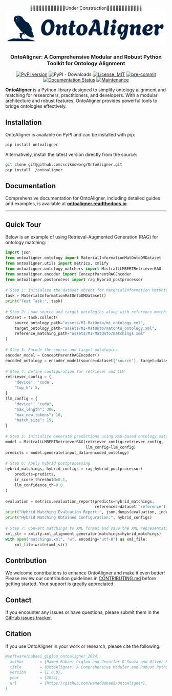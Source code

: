 <div align="center">
  🔴🔴🔴🔴🔴🔴🔴🔴🔴🔴🔴🔴Under Construction🔴🔴🔴🔴🔴🔴🔴🔴🔴🔴🔴🔴


  <img src="images/logo-with-background.png" alt="OntoAligner Logo"/>
</div>

<h3 align="center">OntoAligner: A Comprehensive Modular and Robust Python Toolkit for Ontology Alignment</h3>

<div align="center">

[![PyPI version](https://badge.fury.io/py/OntoAligner.svg)](https://badge.fury.io/py/OntoAligner)
![PyPI - Downloads](https://img.shields.io/pypi/dm/ontoaligner)
[![License: MIT](https://img.shields.io/badge/License-MIT-blue.svg)](https://opensource.org/licenses/MIT)
[![pre-commit](https://img.shields.io/badge/pre--commit-enabled-brightgreen?logo=pre-commit)](https://github.com/pre-commit/pre-commit)
[![Documentation Status](https://readthedocs.org/projects/ontoaligner/badge/?version=main)](https://ontoaligner.readthedocs.io/)
[![Maintenance](https://img.shields.io/badge/Maintained%3F-yes-green.svg)](https://github.com/sciknoworg/OntoAligner/graphs/commit-activity)

</div>

**OntoAligner** is a Python library designed to simplify ontology alignment and matching for researchers, practitioners, and developers. With a modular architecture and robust features, OntoAligner provides powerful tools to bridge ontologies effectively.


## Installation

OntoAligner is available on PyPI and can be installed with pip:

```bash
pip install ontoaligner
```

Alternatively, install the latest version directly from the source:

```bash
git clone git@github.com:sciknoworg/OntoAligner.git
pip install ./ontoaligner
```


## Documentation

Comprehensive documentation for OntoAligner, including detailed guides and examples, is available at **[ontoaligner.readthedocs.io](https://ontoaligner.readthedocs.io/)**.

---

## Quick Tour

Below is an example of using Retrieval-Augmented Generation (RAG) for ontology matching:

```python
import json
from ontoaligner.ontology import MaterialInformationMatOntoOMDataset
from ontoaligner.utils import metrics, xmlify
from ontoaligner.ontology_matchers import MistralLLMBERTRetrieverRAG
from ontoaligner.encoder import ConceptParentRAGEncoder
from ontoaligner.postprocess import rag_hybrid_postprocessor

# Step 1: Initialize the dataset object for MaterialInformation MatOnto dataset
task = MaterialInformationMatOntoOMDataset()
print("Test Task:", task)

# Step 2: Load source and target ontologies along with reference matchings
dataset = task.collect(
    source_ontology_path="assets/MI-MatOnto/mi_ontology.xml",
    target_ontology_path="assets/MI-MatOnto/matonto_ontology.xml",
    reference_matching_path="assets/MI-MatOnto/matchings.xml"
)

# Step 3: Encode the source and target ontologies
encoder_model = ConceptParentRAGEncoder()
encoded_ontology = encoder_model(source=dataset['source'], target=dataset['target'])

# Step 4: Define configuration for retriever and LLM
retriever_config = {
    "device": 'cuda',
    "top_k": 5,
}
llm_config = {
    "device": "cuda",
    "max_length": 300,
    "max_new_tokens": 10,
    "batch_size": 15,
}

# Step 5: Initialize Generate predictions using RAG-based ontology matcher
model = MistralLLMBERTRetrieverRAG(retriever_config=retriever_config,
                                   llm_config=llm_config)
predicts = model.generate(input_data=encoded_ontology)

# Step 6: Apply hybrid postprocessing
hybrid_matchings, hybrid_configs = rag_hybrid_postprocessor(
    predicts=predicts,
    ir_score_threshold=0.1,
    llm_confidence_th=0.8
)

evaluation = metrics.evaluation_report(predicts=hybrid_matchings,
                                       references=dataset['reference'])
print("Hybrid Matching Evaluation Report:", json.dumps(evaluation, indent=4))
print("Hybrid Matching Obtained Configuration:", hybrid_configs)

# Step 7: Convert matchings to XML format and save the XML representation
xml_str = xmlify.xml_alignment_generator(matchings=hybrid_matchings)
with open("matchings.xml", "w", encoding="utf-8") as xml_file:
    xml_file.write(xml_str)
```


## Contribution

We welcome contributions to enhance OntoAligner and make it even better! Please review our contribution guidelines in [CONTRIBUTING.md](CONTRIBUTING.md) before getting started. Your support is greatly appreciated.



## Contact

If you encounter any issues or have questions, please submit them in the [GitHub issues tracker](https://github.com/sciknoworg/OntoAligner/issues).


## Citation

If you use OntoAligner in your work or research, please cite the following:

```bibtex
@software{babaei_giglou_ontoaligner_2024,
  author       = {Hamed Babaei Giglou and Jennifer D'Souza and Oliver Karras and S{"o}ren Auer},
  title        = {OntoAligner: A Comprehensive Modular and Robust Python Toolkit for Ontology Alignment},
  version      = {1.0.0},
  year         = {2024},
  url          = {https://github.com/HamedBabaei/OntoAligner},
}
